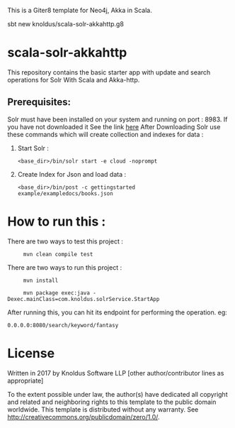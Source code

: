 

This is a Giter8 template for Neo4j, Akka in Scala.

sbt new knoldus/scala-solr-akkahttp.g8

# scala-solr-akkahttp

This repository contains the basic starter app with update and search operations for Solr With Scala and Akka-http.

## Prerequisites:

Solr must have been installed on your system and running on port : 8983. If you have not downloaded it See the link [here](http://www-eu.apache.org/dist/lucene/solr/6.4.1/)
After Downloading Solr use these commands which will create collection and indexes for data :

1. Start Solr : 

    `<base_dir>/bin/solr start -e cloud -noprompt`

2. Create Index for Json and load data : 

    `<base_dir>/bin/post -c gettingstarted example/exampledocs/books.json`

# How to run this :

There are two ways to test this project :
  
         mvn clean compile test
  

There are two ways to run this project :
  
         mvn install
         
         mvn package exec:java -Dexec.mainClass=com.knoldus.solrService.StartApp

After running this, you can hit its endpoint for performing the operation. eg: 
    
    0.0.0.0:8080/search/keyword/fantasy


# License

Written in 2017 by Knoldus Software LLP [other author/contributor lines as appropriate]

To the extent possible under law, the author(s) have dedicated all copyright and related and neighboring rights to this template to the public domain worldwide. This template is distributed without any warranty. See http://creativecommons.org/publicdomain/zero/1.0/.

